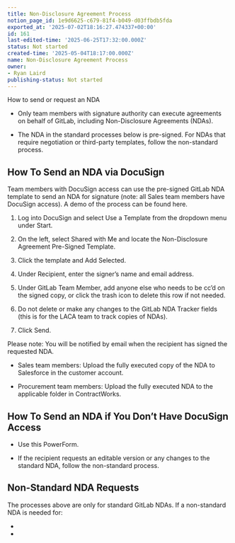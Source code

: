 ```yaml
---
title: Non-Disclosure Agreement Process
notion_page_id: 1e9d6625-c679-81f4-b049-d03ffbdb5fda
exported_at: '2025-07-02T18:16:27.474337+00:00'
id: 161
last-edited-time: '2025-06-25T17:32:00.000Z'
status: Not started
created-time: '2025-05-04T18:17:00.000Z'
name: Non-Disclosure Agreement Process
owner:
- Ryan Laird
publishing-status: Not started
---
```


<!-- Unsupported block type: image -->

How to send or request an NDA

- Only team members with signature authority can execute agreements on behalf of GitLab, including Non-Disclosure Agreements (NDAs). 

- The NDA in the standard processes below is pre-signed. For NDAs that require negotiation or third-party templates, follow the non-standard process.

## How To Send an NDA via DocuSign

Team members with DocuSign access can use the pre-signed GitLab NDA template to send an NDA for signature (note: all Sales team members have DocuSign access). A demo of the process can be found here.

1. Log into DocuSign and select Use a Template from the dropdown menu under Start.

1. On the left, select Shared with Me and locate the Non-Disclosure Agreement Pre-Signed Template.

1. Click the template and Add Selected.

1. Under Recipient, enter the signer’s name and email address.

1. Under GitLab Team Member, add anyone else who needs to be cc’d on the signed copy, or click the trash icon to delete this row if not needed.

1. Do not delete or make any changes to the GitLab NDA Tracker fields (this is for the LACA team to track copies of NDAs).

1. Click Send.

Please note: You will be notified by email when the recipient has signed the requested NDA.

- Sales team members: Upload the fully executed copy of the NDA to Salesforce in the customer account.

- Procurement team members: Upload the fully executed NDA to the applicable folder in ContractWorks.

## How To Send an NDA if You Don’t Have DocuSign Access

- Use this PowerForm. 

- If the recipient requests an editable version or any changes to the standard NDA, follow the non-standard process.

## Non-Standard NDA Requests

The processes above are only for standard GitLab NDAs. If a non-standard NDA is needed for:

- 

- 